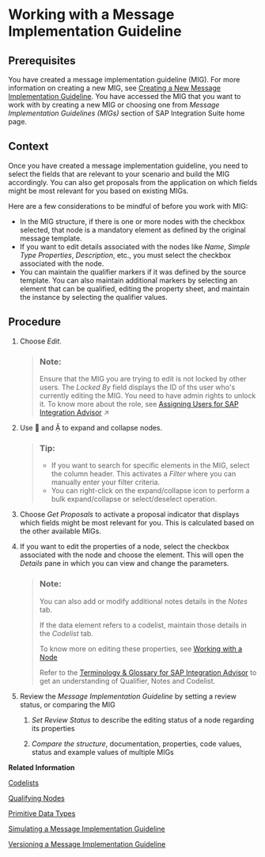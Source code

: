 <!-- loio9d1c1df6ab184841a3be60e46560da66 -->

<link rel="stylesheet" type="text/css" href="../css/sap-icons.css"/>

# Working with a Message Implementation Guideline



<a name="loio9d1c1df6ab184841a3be60e46560da66__prereq_jwx_qhr_gcb"/>

## Prerequisites

You have created a message implementation guideline \(MIG\). For more information on creating a new MIG, see [Creating a New Message Implementation Guideline](creating-a-new-message-implementation-guideline-b894de0.md). You have accessed the MIG that you want to work with by creating a new MIG or choosing one from *Message Implementation Guidelines \(MIGs\)* section of SAP Integration Suite home page.



## Context

Once you have created a message implementation guideline, you need to select the fields that are relevant to your scenario and build the MIG accordingly. You can also get proposals from the application on which fields might be most relevant for you based on existing MIGs.

Here are a few considerations to be mindful of before you work with MIG:

-   In the MIG structure, if there is one or more nodes with the checkbox selected, that node is a mandatory element as defined by the original message template.
-   If you want to edit details associated with the nodes like *Name*, *Simple Type Properties*, *Description*, etc., you must select the checkbox associated with the node.
-   You can maintain the qualifier markers if it was defined by the source template. You can also maintain additional markers by selecting an element that can be qualified, editing the property sheet, and maintain the instance by selecting the qualifier values.



## Procedure

1.  Choose *Edit*.

    > ### Note:  
    > Ensure that the MIG you are trying to edit is not locked by other users. The *Locked By* field displays the ID of ths user who's currently editing the MIG. You need to have admin rights to unlock it. To know more about the role, see [Assigning Users for SAP Integration Advisor](https://help.sap.com/viewer/368c481cd6954bdfa5d0435479fd4eaf/Cloud/en-US/b5226b95e11b42cd9e257ae6d2b0ee0a.html "") :arrow_upper_right:

2.  Use <span class="SAP-icons-V5"></span> and <span class="SAP-icons-V5"></span> to expand and collapse nodes.

    > ### Tip:  
    > -   If you want to search for specific elements in the MIG, select the column header. This activates a *Filter* where you can manually enter your filter criteria.
    > -   You can right-click on the expand/collapse icon to perform a bulk expand/collapse or select/deselect operation.

3.  Choose *Get Proposals* to activate a proposal indicator that displays which fields might be most relevant for you. This is calculated based on the other available MIGs.

4.  If you want to edit the properties of a node, select the checkbox associated with the node and choose the element. This will open the *Details* pane in which you can view and change the parameters.

    > ### Note:  
    > You can also add or modify additional notes details in the *Notes* tab.
    > 
    > If the data element refers to a codelist, maintain those details in the *Codelist* tab.
    > 
    > To know more on editing these properties, see [Working with a Node](working-with-a-node-518b54f.md)
    > 
    > Refer to the [Terminology & Glossary for SAP Integration Advisor](../terminology-glossary-for-sap-integration-advisor-9c221b4.md) to get an understanding of Qualifier, Notes and Codelist.

5.  Review the *Message Implementation Guideline* by setting a review status, or comparing the MIG

    1.  *Set Review Status* to describe the editing status of a node regarding its properties

    2.  *Compare the structure*, documentation, properties, code values, status and example values of multiple MIGs



**Related Information**  


[Codelists](codelists-a7a84b0.md "A codelist is a collection of acronyms and their meaningful descriptions that provide a common understanding of the code values between business partners, reducing the risks associated with business collaboration.")

[Qualifying Nodes](qualifying-nodes-09be983.md "You can qualify nodes to provide context to the semantically generic elements of your Message Implementation Guideline (MIG).")

[Primitive Data Types](primitive-data-types-72a8e9e.md "Primitive data types are the basic building blocks that you use to define entities or structure types within a MIG.")

[Simulating a Message Implementation Guideline](simulating-a-message-implementation-guideline-42b45c5.md "This chapter shows you how to simulate a message implementation guideline.")

[Versioning a Message Implementation Guideline](versioning-a-message-implementation-guideline-12784f9.md "This chapter covers the lifecycle of a message implementation guideline, the purpose of each status that a MIG goes through and the procedure to activate the MIG.")

